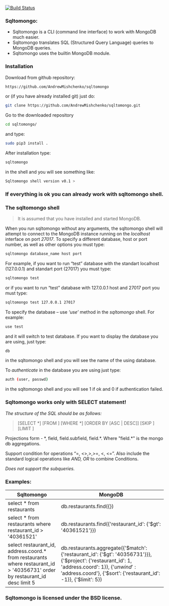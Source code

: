 [![Build Status](https://travis-ci.org/AndrewMishchenko/sqltomongo.svg?branch=master)](https://travis-ci.org/AndrewMishchenko/sqltomongo)

### Sqltomongo:
* Sqltomongo is a CLI (command line interface) to work with MongoDB much easier. 
* Sqltomongo translates SQL (Structured Query Language) queries to MongoDB queries.
* Sqltomongo uses the builtin MongoDB module.

### Installation
Download from github repository:
```sh 
https://github.com/AndrewMishchenko/sqltomongo 
```
or (if you have already installed git) just do:
```sh
git clone https://github.com/AndrewMishchenko/sqltomongo.git
```
Go to the downloaded repository 
```sh
cd sqltomongo/
```
and type: 
```sh
sudo pip3 install .
```
After installation type:
```sh
sqltomongo
```
in the shell and you will see something like:
```sh
Sqltomongo shell version v0.1 >
```
### If everything is ok you can already work with sqltomongo shell.

### The sqltomongo shell
> It is assumed that you have installed and started MongoDB.

When you run sqltomongo without any arguments, the sqltomongo shell will attempt to connect to the MongoDB instance running on the *localhost* interface on port *27017*. To specify a different database, host or port number, as well as other options you must type:
```sh 
sqltomongo database_name host port
```
For example, if you want to run “test” database with the standart localhost (127.0.0.1) and standart port (27017) you must type:
```sh 
sqltomongo test
```
or if you want to run “test” database with 127.0.0.1 host and 27017 port you must type:
```sh 
sqltomongo test 127.0.0.1 27017
```
To  specify the database – use *‘use’* method in the *sqltomongo* shell. For example:
```sh 
use test
```
and it will switch to test database.
If you want to display the database you are using, just type: 
```sh 
db
```
in the sqltomongo shell and you will see the name of the using database.

To *authenticate* in the database you are using just type:
```sh 
auth (user, passwd)
```
in the sqltomongo shell and you will see 1 if ok and 0 if authentication failed. 

### Sqltomongo works only with SELECT statement!

*The structure of the SQL should be as follows:*
>[SELECT <Projections>*] 
[FROM <Target>]
[WHERE <Condition> *]
[ORDER BY <Fields>  [ASC | DESC]]
[SKIP <SkipRecords>]
[LIMIT <MaxRecords>]

Projections form - \*, field, field.subfield, field.\*. Where "field.\*" is the mongo db aggregations.

Support condition for operations  “=, <>,>,>=, <, <=”. 
Also include the standard logical operations like *AND, OR* to combine Conditions.

*Does not support the subqueries.*

### Examples:

| Sqltomongo | MongoDB |
| --------- | ------ |
| select \* from restaurants | db.restaurants.find({}) |
| select \* from restaurants where restaurant_id > '40361521' | db.restaurants.find({'restaurant_id': {'$gt': '40361521'}}) |
| select restaurant_id, address.coord.* from restaurants where restaurant_id > '40356731' order by restaurant_id desc limit 5 | db.restaurants.aggregate({'$match': {'restaurant_id': {'$gt': '40356731'}}}, {'$project': {'restaurant_id': 1, 'address.coord': 1}}, {'$unwind': '$address.coord'}, {'$sort': {'restaurant_id': -1}}, {'$limit': 5}) |


### Sqltomongo is licensed under the BSD license.